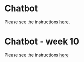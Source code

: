 # Chatbot

Please see the instructions [here](https://docs.google.com/document/d/1BP27Tjgit66o6kLpzu8RMnPr7M5GWpC_2N05DvMMTUE/).


# Chatbot - week 10 

Please see the instructions [here](https://docs.google.com/document/d/1qrdVIXy7D10M3AkQUIKV0z7kkIOoCsofMD3ZJexyy2s/edit?usp=sharing)

